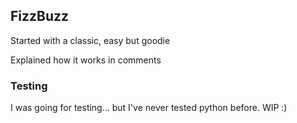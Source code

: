 ## FizzBuzz

Started with a classic, easy but goodie

Explained how it works in comments

### Testing

I was going for testing... but I've never tested python before. WIP :)
